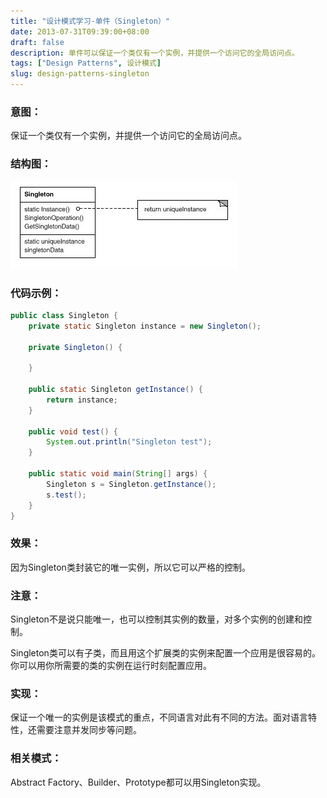 ```yaml
---
title: "设计模式学习-单件（Singleton）"
date: 2013-07-31T09:39:00+08:00
draft: false
description: 单件可以保证一个类仅有一个实例，并提供一个访问它的全局访问点。
tags: ["Design Patterns", 设计模式]
slug: design-patterns-singleton
---
```


### 意图：

保证一个类仅有一个实例，并提供一个访问它的全局访问点。

### 结构图：
![Singleton](design-patterns-singleton.jpg)

### 代码示例：
```java
public class Singleton {  
    private static Singleton instance = new Singleton();  
      
    private Singleton() {  
          
    }  
      
    public static Singleton getInstance() {  
        return instance;  
    }  
      
    public void test() {  
        System.out.println("Singleton test");  
    }  
      
    public static void main(String[] args) {  
        Singleton s = Singleton.getInstance();  
        s.test();  
    }  
}
```

### 效果：

因为Singleton类封装它的唯一实例，所以它可以严格的控制。

### 注意：

Singleton不是说只能唯一，也可以控制其实例的数量，对多个实例的创建和控制。

Singleton类可以有子类，而且用这个扩展类的实例来配置一个应用是很容易的。你可以用你所需要的类的实例在运行时刻配置应用。

### 实现：

保证一个唯一的实例是该模式的重点，不同语言对此有不同的方法。面对语言特性，还需要注意并发同步等问题。

### 相关模式：

Abstract Factory、Builder、Prototype都可以用Singleton实现。
